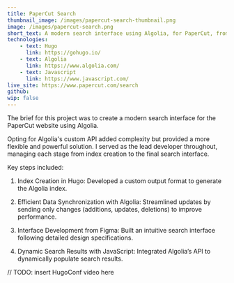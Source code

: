 ```yaml
---
title: PaperCut Search
thumbnail_image: /images/papercut-search-thumbnail.png
image: /images/papercut-search.png
short_text: A modern search interface using Algolia, for PaperCut, from a provided Figma design
technologies:
    - text: Hugo
      link: https://gohugo.io/
    - text: Algolia
      link: https://www.algolia.com/
    - text: Javascript
      link: https://www.javascript.com/
live_site: https://www.papercut.com/search
github:
wip: false
---
```


The brief for this project was to create a modern search interface for the PaperCut website using Algolia.

Opting for Algolia's custom API added complexity but provided a more flexible and powerful solution. I served as the lead developer throughout, managing each stage from index creation to the final search interface.

Key steps included:

1. Index Creation in Hugo: Developed a custom output format to generate the Algolia index.

2. Efficient Data Synchronization with Algolia: Streamlined updates by sending only changes (additions, updates, deletions) to improve performance.

3. Interface Development from Figma: Built an intuitive search interface following detailed design specifications.

4. Dynamic Search Results with JavaScript: Integrated Algolia’s API to dynamically populate search results.

// TODO: insert HugoConf video here